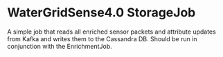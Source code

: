 WaterGridSense4.0 StorageJob
============================

A simple job that reads all enriched sensor packets and attribute updates from Kafka and writes them to the Cassandra DB. Should be run in conjunction with the EnrichmentJob.
